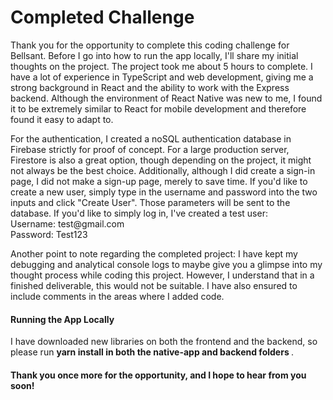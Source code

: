 <h1>Completed Challenge</h1>
<p>
  Thank you for the opportunity to complete this coding challenge for Bellsant. Before I go into how to run the app locally, I'll share my initial thoughts on the project. The project took me about 5 hours to 
  complete. I have a lot of experience in TypeScript and web development, giving me a strong background in React and the ability to work with the Express backend. Although the environment of React Native was new to me,
  I found it to be extremely similar to React for mobile development and therefore found it easy to adapt to.
</p>
<p>
  For the authentication, I created a noSQL authentication database in Firebase strictly for proof of concept. For a large production server, Firestore is also a great option, though depending on the project, it might not always be the best choice.
  Additionally, although I did create a sign-in page, I did not make a sign-up page, merely to save time. If you'd like to create a new user, simply type in the username and password into the two inputs and click "Create User". Those parameters
  will be sent to the database. If you'd like to simply log in, I've created a test user:
  <br>
  Username: test@gmail.com<br>
  Password: Test123
</p>
<p>
  Another point to note regarding the completed project: I have kept my debugging and analytical console logs to maybe give you a glimpse into my thought process while coding this project. However, I understand that in a finished deliverable,
  this would not be suitable. I have also ensured to include comments in the areas where I added code.
</p>
<h4>Running the App Locally</h4>
<p>
  I have downloaded new libraries on both the frontend and the backend, so please run <strong>yarn install in both the native-app and backend folders </strong>.
</p>
<h4>
  Thank you once more for the opportunity, and I hope to hear from you soon!
</h4>
